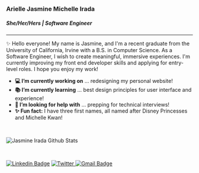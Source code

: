 ### Arielle Jasmine Michelle Irada
##### _She/Her/Hers_ | Software Engineer
---

✨ Hello everyone! My name is Jasmine, and I'm a recent graduate from the University of California, Irvine with a B.S. in Computer Science. As a Software Engineer, I wish to create meaningful, immersive experiences. I'm currently improving my front end developer skills and applying for entry-level roles. I hope you enjoy my work!

- **💻 I’m currently working on** ... redesigning my personal website! 
- **📚 I’m currently learning** ... best design principles for user interface and experience!
- **🙇 I’m looking for help with** ... prepping for technical interviews!
- **✨ Fun fact:** I have three first names, all named after Disney Princesses and Michelle Kwan!


<br />

![Jasmine Irada Github Stats](https://github-readme-stats.vercel.app/api?username=airada&show_icons=true&title_color=2C6975&icon_color=CDE0C9&text_color=6BB2A0&bg_color=FFFFFF)

<br />

[![Linkedin Badge](https://img.shields.io/badge/-LinkedIn-blue?style=flat-square&logo=Linkedin&logoColor=white&link=)](https://www.linkedin.com/in/jasmineirada/)
<a href="https://twitter.com/jasmineirada" target="_blank"><img src="https://img.shields.io/badge/-Twitter-1ca0f1?style=flat-square&labelColor=1ca0f1&logo=twitter&logoColor=white" alt="Twitter">
[![Gmail Badge](https://img.shields.io/badge/-Gmail-c14438?style=flat-square&logo=Gmail&logoColor=white&link=mailto:jasmineirada@gmail.com)](mailto:jasmineirada@gmail.com)
